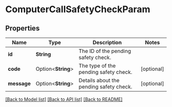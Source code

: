 # ComputerCallSafetyCheckParam

## Properties

Name | Type | Description | Notes
------------ | ------------- | ------------- | -------------
**id** | **String** | The ID of the pending safety check. | 
**code** | Option<**String**> | The type of the pending safety check. | [optional]
**message** | Option<**String**> | Details about the pending safety check. | [optional]

[[Back to Model list]](../README.md#documentation-for-models) [[Back to API list]](../README.md#documentation-for-api-endpoints) [[Back to README]](../README.md)


